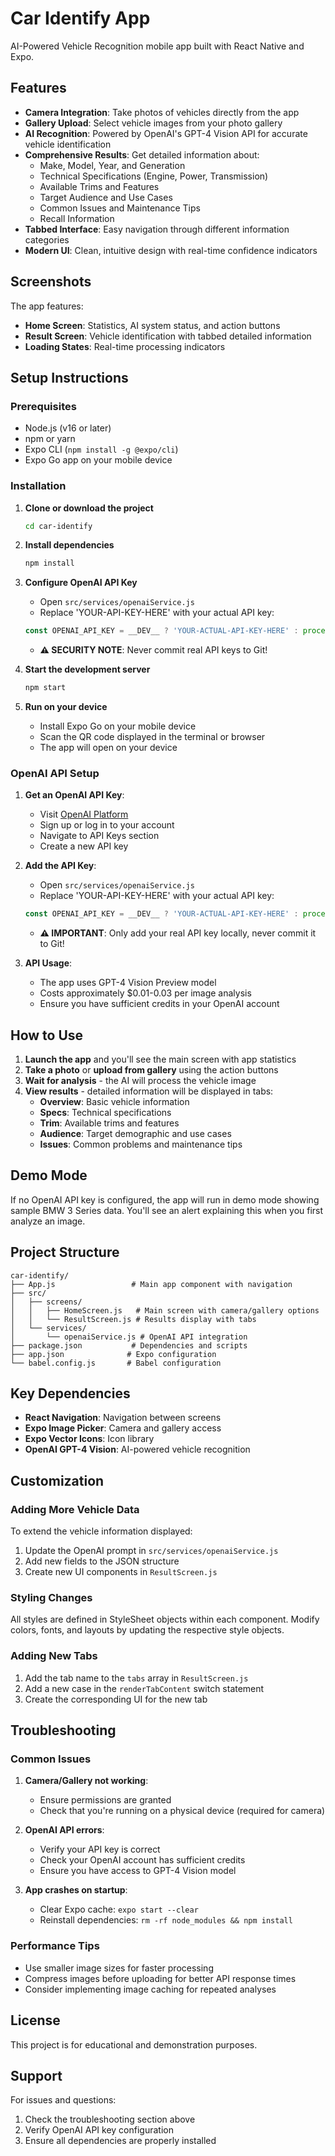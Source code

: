# Car Identify App

AI-Powered Vehicle Recognition mobile app built with React Native and Expo.

## Features

- **Camera Integration**: Take photos of vehicles directly from the app
- **Gallery Upload**: Select vehicle images from your photo gallery
- **AI Recognition**: Powered by OpenAI's GPT-4 Vision API for accurate vehicle identification
- **Comprehensive Results**: Get detailed information about:
  - Make, Model, Year, and Generation
  - Technical Specifications (Engine, Power, Transmission)
  - Available Trims and Features
  - Target Audience and Use Cases
  - Common Issues and Maintenance Tips
  - Recall Information
- **Tabbed Interface**: Easy navigation through different information categories
- **Modern UI**: Clean, intuitive design with real-time confidence indicators

## Screenshots

The app features:
- **Home Screen**: Statistics, AI system status, and action buttons
- **Result Screen**: Vehicle identification with tabbed detailed information
- **Loading States**: Real-time processing indicators

## Setup Instructions

### Prerequisites

- Node.js (v16 or later)
- npm or yarn
- Expo CLI (`npm install -g @expo/cli`)
- Expo Go app on your mobile device

### Installation

1. **Clone or download the project**
   ```bash
   cd car-identify
   ```

2. **Install dependencies**
   ```bash
   npm install
   ```

3. **Configure OpenAI API Key**
   - Open `src/services/openaiService.js`
   - Replace 'YOUR-API-KEY-HERE' with your actual API key:
   ```javascript
   const OPENAI_API_KEY = __DEV__ ? 'YOUR-ACTUAL-API-KEY-HERE' : process.env.OPENAI_API_KEY;
   ```
   - **⚠️ SECURITY NOTE**: Never commit real API keys to Git!

4. **Start the development server**
   ```bash
   npm start
   ```

5. **Run on your device**
   - Install Expo Go on your mobile device
   - Scan the QR code displayed in the terminal or browser
   - The app will open on your device

### OpenAI API Setup

1. **Get an OpenAI API Key**:
   - Visit [OpenAI Platform](https://platform.openai.com/)
   - Sign up or log in to your account
   - Navigate to API Keys section
   - Create a new API key

2. **Add the API Key**:
   - Open `src/services/openaiService.js`
   - Replace 'YOUR-API-KEY-HERE' with your actual API key:
   ```javascript
   const OPENAI_API_KEY = __DEV__ ? 'YOUR-ACTUAL-API-KEY-HERE' : process.env.OPENAI_API_KEY;
   ```
   - **⚠️ IMPORTANT**: Only add your real API key locally, never commit it to Git!

3. **API Usage**:
   - The app uses GPT-4 Vision Preview model
   - Costs approximately $0.01-0.03 per image analysis
   - Ensure you have sufficient credits in your OpenAI account

## How to Use

1. **Launch the app** and you'll see the main screen with app statistics
2. **Take a photo** or **upload from gallery** using the action buttons
3. **Wait for analysis** - the AI will process the vehicle image
4. **View results** - detailed information will be displayed in tabs:
   - **Overview**: Basic vehicle information
   - **Specs**: Technical specifications
   - **Trim**: Available trims and features
   - **Audience**: Target demographic and use cases
   - **Issues**: Common problems and maintenance tips

## Demo Mode

If no OpenAI API key is configured, the app will run in demo mode showing sample BMW 3 Series data. You'll see an alert explaining this when you first analyze an image.

## Project Structure

```
car-identify/
├── App.js                 # Main app component with navigation
├── src/
│   ├── screens/
│   │   ├── HomeScreen.js   # Main screen with camera/gallery options
│   │   └── ResultScreen.js # Results display with tabs
│   └── services/
│       └── openaiService.js # OpenAI API integration
├── package.json           # Dependencies and scripts
├── app.json              # Expo configuration
└── babel.config.js       # Babel configuration
```

## Key Dependencies

- **React Navigation**: Navigation between screens
- **Expo Image Picker**: Camera and gallery access
- **Expo Vector Icons**: Icon library
- **OpenAI GPT-4 Vision**: AI-powered vehicle recognition

## Customization

### Adding More Vehicle Data

To extend the vehicle information displayed:

1. Update the OpenAI prompt in `src/services/openaiService.js`
2. Add new fields to the JSON structure
3. Create new UI components in `ResultScreen.js`

### Styling Changes

All styles are defined in StyleSheet objects within each component. Modify colors, fonts, and layouts by updating the respective style objects.

### Adding New Tabs

1. Add the tab name to the `tabs` array in `ResultScreen.js`
2. Add a new case in the `renderTabContent` switch statement
3. Create the corresponding UI for the new tab

## Troubleshooting

### Common Issues

1. **Camera/Gallery not working**:
   - Ensure permissions are granted
   - Check that you're running on a physical device (required for camera)

2. **OpenAI API errors**:
   - Verify your API key is correct
   - Check your OpenAI account has sufficient credits
   - Ensure you have access to GPT-4 Vision model

3. **App crashes on startup**:
   - Clear Expo cache: `expo start --clear`
   - Reinstall dependencies: `rm -rf node_modules && npm install`

### Performance Tips

- Use smaller image sizes for faster processing
- Compress images before uploading for better API response times
- Consider implementing image caching for repeated analyses

## License

This project is for educational and demonstration purposes.

## Support

For issues and questions:
1. Check the troubleshooting section above
2. Verify OpenAI API key configuration
3. Ensure all dependencies are properly installed 